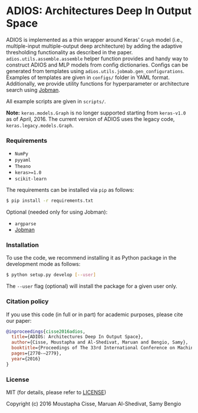 # ADIOS: Architectures Deep In Output Space

ADIOS is implemented as a thin wrapper around Keras' `Graph` model (i.e., multiple-input multiple-output deep architecture) by adding the adaptive thresholding functionality as described in the paper.
`adios.utils.assemble.assemble` helper function provides and handy way to construct ADIOS and MLP models from config dictionaries.
Configs can be generated from templates using `adios.utils.jobmab.gen_configurations`.
Examples of templates are given in `configs/` folder in YAML format.
Additionally, we provide utility functions for hyperparameter or architecture search using [Jobman](http://deeplearning.net/software/jobman/about.html).

All example scripts are given in `scripts/`.

**Note:** `keras.models.Graph` is no longer supported starting from `keras-v1.0` as of April, 2016.
The current version of ADIOS uses the legacy code, `keras.legacy.models.Graph`.


### Requirements
- `NumPy`
- `pyyaml`
- `Theano`
- `keras>=1.0`
- `scikit-learn`

The requirements can be installed via `pip` as follows:

```bash
$ pip install -r requirements.txt
```

Optional (needed only for using Jobman):
- `argparse`
- [Jobman](http://deeplearning.net/software/jobman/about.html)


### Installation
To use the code, we recommend installing it as Python package in the development mode as follows:

```bash
$ python setup.py develop [--user]
```

The `--user` flag (optional) will install the package for a given user only.


### Citation policy
If you use this code (in full or in part) for academic purposes, please cite our paper:

```bibtex
@inproceedings{cisse2016adios,
  title={ADIOS: Architectures Deep In Output Space},
  author={Cisse, Moustapha and Al-Shedivat, Maruan and Bengio, Samy},
  booktitle={Proceedings of The 33rd International Conference on Machine Learning},
  pages={2770-–2779},
  year={2016}
}
```

### License

MIT (for details, please refer to [LICENSE](https://github.com/alshedivat/adios/blob/master/LICENSE))

Copyright (c) 2016 Moustapha Cisse, Maruan Al-Shedivat, Samy Bengio
